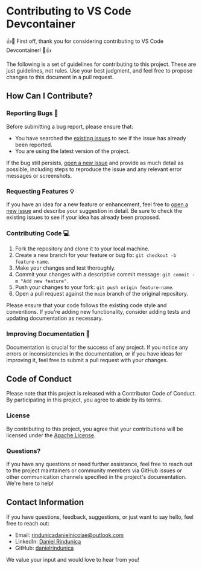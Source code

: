 # Contributing to VS Code Devcontainer

👍🎉 First off, thank you for considering contributing to VS Code Devcontainer! 🎉👍

The following is a set of guidelines for contributing to this project. These are just guidelines, not rules. Use your best judgment, and feel free to propose changes to this document in a pull request.

## How Can I Contribute?

### Reporting Bugs 🐛

Before submitting a bug report, please ensure that:

- You have searched the [existing issues](https://github.com/danielrindunica/vscode-devcontainer/issues) to see if the issue has already been reported.
- You are using the latest version of the project.

If the bug still persists, [open a new issue](https://github.com/danielrindunica/vscode-devcontainer/issues/new) and provide as much detail as possible, including steps to reproduce the issue and any relevant error messages or screenshots.

### Requesting Features 💡

If you have an idea for a new feature or enhancement, feel free to [open a new issue](https://github.com/danielrindunica/vscode-devcontainer/issues/new) and describe your suggestion in detail. Be sure to check the existing issues to see if your idea has already been proposed.

### Contributing Code 💻

1. Fork the repository and clone it to your local machine.
2. Create a new branch for your feature or bug fix: `git checkout -b feature-name`.
3. Make your changes and test thoroughly.
4. Commit your changes with a descriptive commit message: `git commit -m "Add new feature"`.
5. Push your changes to your fork: `git push origin feature-name`.
6. Open a pull request against the `main` branch of the original repository.

Please ensure that your code follows the existing code style and conventions. If you're adding new functionality, consider adding tests and updating documentation as necessary.

### Improving Documentation 📖

Documentation is crucial for the success of any project. If you notice any errors or inconsistencies in the documentation, or if you have ideas for improving it, feel free to submit a pull request with your changes.

## Code of Conduct

Please note that this project is released with a Contributor Code of Conduct. By participating in this project, you agree to abide by its terms.

### License

By contributing to this project, you agree that your contributions will be licensed under the [Apache License](LICENSE).

### Questions?

If you have any questions or need further assistance, feel free to reach out to the project maintainers or community members via GitHub issues or other communication channels specified in the project's documentation. We're here to help!

## Contact Information

If you have questions, feedback, suggestions, or just want to say hello, feel free to reach out:

- Email: [rindunicadanielnicolae@outlook.com](mailto:rindunicadanielnicolae@outlook.com)
- LinkedIn: [Daniel Rindunica](https://www.linkedin.com/in/rindunicadaniel)
- GitHub: [danielrindunica](https://github.com/danielrindunica)

We value your input and would love to hear from you!
